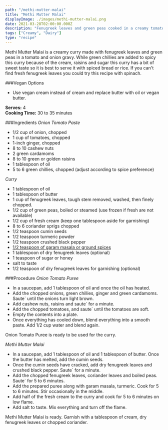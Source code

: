 ```yaml
---
path: "/methi-mutter-malai"
title: "Methi Mutter Malai"
displayImage: ./images/methi-mutter-malai.png
date: 2021-03-28T02:00:00.000Z
description: "Fenugreek leaves and green peas cooked in a creamy tomato and onion gravy."
tags: ["Creamy", "Dairy"]
type: "recipe"
---
```


Methi Mutter Malai is a creamy curry made with fenugreek leaves and green peas in a tomato and onion gravy. While green chillies are added to spicy this curry because of the cream, raisins and sugar this curry has a bit of sweet taste so it is best to serve it with spiced bread or rice. If you can't find fresh fenugreek leaves you could try this recipe with spinach.

###Vegan Options
- Use vegan cream instead of cream and replace butter with oil or vegan butter.

**Serves:** 4\
**Cooking Time:** 30 to 35 minutes

###Ingredients
*Onion Tomato Paste*
- 1/2 cup of onion, chopped
- 1 cup of tomatoes, chopped
- 1-inch ginger, chopped
- 8 to 10 cashew nuts
- 2 green cardamoms 
- 8 to 10 green or golden raisins
- 1 tablespoon of oil
- 5 to 6 green chillies, chopped (adjust according to spice preference)

*Curry*
- 1 tablespoon of oil
- 1 tablespoon of butter
- 1 cup of fenugreek leaves, tough stem removed, washed, then finely chopped.
- 1/2 cup of green peas, boiled or steamed (use frozen if fresh are not available)
- 1/2 cup of fresh cream (keep one tablespoon aside for garnishing)
- 8 to 6 coriander sprigs chopped
- 1/2 teaspoon cumin seeds
- 1/2 teaspoon turmeric powder
- 1/2 teaspoon crushed black pepper
- <a href="https://en.wikipedia.org/wiki/Garam_masala" target="_blank" rel="noopener noreferrer" class="link"> 1/2 teaspoon of garam masala or ground spices </a>
- 1 tablespoon of dry fenugreek leaves (optional)
- 1 teaspoon of sugar or honey
- salt to taste
- 1/2 teaspoon of dry fenugreek leaves for garnishing (optional)

###Procedure
*Onion Tomato Puree*
- In a saucepan, add 1 tablespoon of oil and once the oil has heated. 
- Add the chopped onions, green chillies, ginger and green cardamoms. Saute` until the onions turn light brown. 
- Add cashew nuts, raisins and saute` for a minute.
- Add the chopped tomatoes, and saute` until the tomatoes are soft. 
- Empty the contents into a plate. 
- Once everything has cooled down, blend everything into a smooth paste. Add 1/2 cup water and blend again.

Onion Tomato Puree is ready to be used for the curry. 

*Methi Mutter Malai*
- In a saucepan, add 1 tablespoon of oil and 1 tablespoon of butter. Once the butter has melted, add the cumin seeds. 
- Once the cumin seeds have cracked, add dry fenugreek leaves and crushed black pepper. Saute` for a minute. 
- Add the chopped fenugreek leaves, coriander leaves and boiled peas. Saute` for 5 to 6 minutes. 
- Add the prepared puree along with garam masala, turmeric. Cook for 5 to 6 minutes. Stir occasionally in the middle.
- Add half of the fresh cream to the curry and cook for 5 to 6 minutes on low flame. 
- Add salt to taste. Mix everything and turn off the flame.

Methi Mutter Malai is ready. Garnish with a tablespoon of cream, dry fenugreek leaves or chopped coriander.